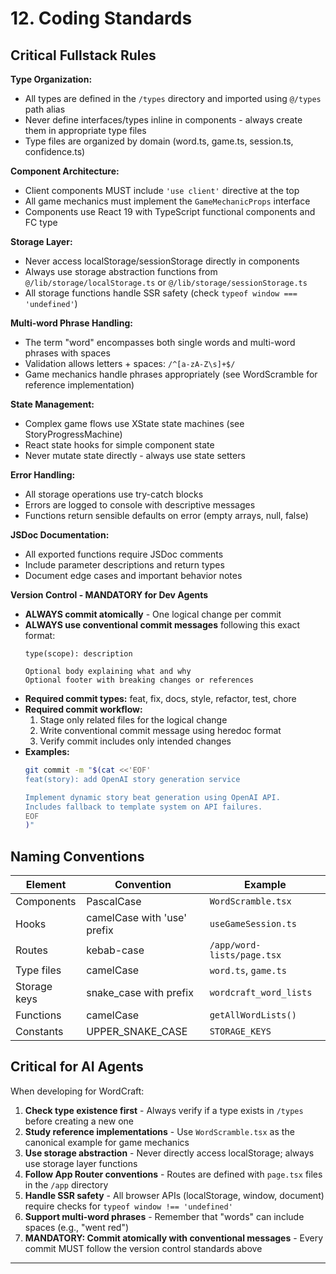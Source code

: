 # 12. Coding Standards

## Critical Fullstack Rules

**Type Organization:**
- All types are defined in the `/types` directory and imported using `@/types` path alias
- Never define interfaces/types inline in components - always create them in appropriate type files
- Type files are organized by domain (word.ts, game.ts, session.ts, confidence.ts)

**Component Architecture:**
- Client components MUST include `'use client'` directive at the top
- All game mechanics must implement the `GameMechanicProps` interface
- Components use React 19 with TypeScript functional components and FC type

**Storage Layer:**
- Never access localStorage/sessionStorage directly in components
- Always use storage abstraction functions from `@/lib/storage/localStorage.ts` or `@/lib/storage/sessionStorage.ts`
- All storage functions handle SSR safety (check `typeof window === 'undefined'`)

**Multi-word Phrase Handling:**
- The term "word" encompasses both single words and multi-word phrases with spaces
- Validation allows letters + spaces: `/^[a-zA-Z\s]+$/`
- Game mechanics handle phrases appropriately (see WordScramble for reference implementation)

**State Management:**
- Complex game flows use XState state machines (see StoryProgressMachine)
- React state hooks for simple component state
- Never mutate state directly - always use state setters

**Error Handling:**
- All storage operations use try-catch blocks
- Errors are logged to console with descriptive messages
- Functions return sensible defaults on error (empty arrays, null, false)

**JSDoc Documentation:**
- All exported functions require JSDoc comments
- Include parameter descriptions and return types
- Document edge cases and important behavior notes

**Version Control - MANDATORY for Dev Agents**
- **ALWAYS commit atomically** - One logical change per commit
- **ALWAYS use conventional commit messages** following this exact format:
  ```
  type(scope): description
  
  Optional body explaining what and why
  Optional footer with breaking changes or references
  ```
- **Required commit types:** feat, fix, docs, style, refactor, test, chore
- **Required commit workflow:**
  1. Stage only related files for the logical change
  2. Write conventional commit message using heredoc format
  3. Verify commit includes only intended changes
- **Examples:**
  ```bash
  git commit -m "$(cat <<'EOF'
  feat(story): add OpenAI story generation service
  
  Implement dynamic story beat generation using OpenAI API.
  Includes fallback to template system on API failures.
  EOF
  )"
  ```

## Naming Conventions

| Element | Convention | Example |
|---------|-----------|---------|
| Components | PascalCase | `WordScramble.tsx` |
| Hooks | camelCase with 'use' prefix | `useGameSession.ts` |
| Routes | kebab-case | `/app/word-lists/page.tsx` |
| Type files | camelCase | `word.ts`, `game.ts` |
| Storage keys | snake_case with prefix | `wordcraft_word_lists` |
| Functions | camelCase | `getAllWordLists()` |
| Constants | UPPER_SNAKE_CASE | `STORAGE_KEYS` |

## Critical for AI Agents

When developing for WordCraft:

1. **Check type existence first** - Always verify if a type exists in `/types` before creating a new one
2. **Study reference implementations** - Use `WordScramble.tsx` as the canonical example for game mechanics
3. **Use storage abstraction** - Never directly access localStorage; always use storage layer functions
4. **Follow App Router conventions** - Routes are defined with `page.tsx` files in the `/app` directory
5. **Handle SSR safety** - All browser APIs (localStorage, window, document) require checks for `typeof window !== 'undefined'`
6. **Support multi-word phrases** - Remember that "words" can include spaces (e.g., "went red")
7. **MANDATORY: Commit atomically with conventional messages** - Every commit MUST follow the version control standards above

---
